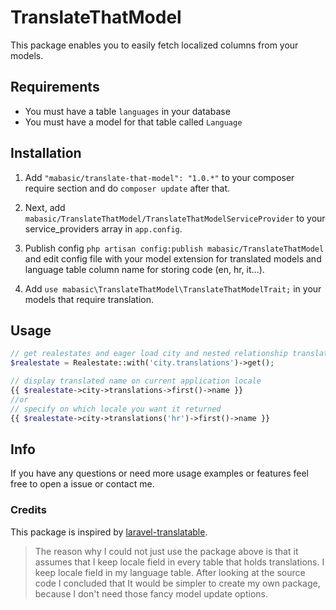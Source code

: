 # TranslateThatModel

This package enables you to easily fetch localized columns from your models.

## Requirements

- You must have a table `languages` in your database
- You must have a model for that table called `Language`

## Installation

1. Add `"mabasic/translate-that-model": "1.0.*"` to your composer require section and do `composer update` after that.

2. Next, add `mabasic/TranslateThatModel/TranslateThatModelServiceProvider` to your service_providers array in `app.config`.

3. Publish config `php artisan config:publish mabasic/TranslateThatModel` and edit config file with your model extension for translated models and language table column name for storing code (en, hr, it...).

4. Add `use mabasic\TranslateThatModel\TranslateThatModelTrait;` in your models that require translation.

## Usage

```php
// get realestates and eager load city and nested relationship translations
$realestate = Realestate::with('city.translations')->get();

// display translated name on current application locale
{{ $realestate->city->translations->first()->name }}
//or 
// specify on which locale you want it returned
{{ $realestate->city->translations('hr')->first()->name }}
```

## Info

If you have any questions or need more usage examples or features feel free to open a issue or contact me.

### Credits

This package is inspired by [laravel-translatable](https://github.com/dimsav/laravel-translatable).

> The reason why I could not just use the package above is that it assumes that I keep locale field in every table that holds translations.
I keep locale field in my language table. After looking at the source code I concluded that It would be simpler to create my own package, because I don't need those fancy model update options.


